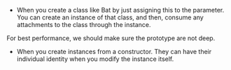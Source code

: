 * When you create a class like Bat by just assigning this to the parameter. You can create an instance of that class, and then, consume any attachments to the class through the instance. 


For best performance, we should make sure the prototype are not deep.

* When you create instances from a constructor. They can have their individual identity when you modify the instance itself. 